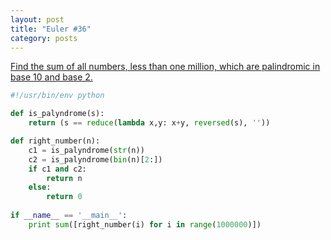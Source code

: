 ```yaml
---
layout: post
title: "Euler #36"
category: posts
---
```


[Find the sum of all numbers, less than one million, which are palindromic in base 10 and base 2.](http://projecteuler.net/problem=36)

```python
#!/usr/bin/env python

def is_palyndrome(s):
    return (s == reduce(lambda x,y: x+y, reversed(s), ''))

def right_number(n):
    c1 = is_palyndrome(str(n))
    c2 = is_palyndrome(bin(n)[2:])
    if c1 and c2:
        return n
    else:
        return 0
    
if __name__ == '__main__':
    print sum([right_number(i) for i in range(1000000)])
```
